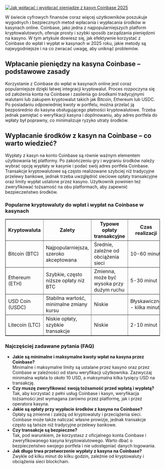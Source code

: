 [![Jak wpłacać i wypłacać pieniądze z kasyn Coinbase 2025](https://123-caf.pages.dev/gitsignup.png)](https://vrmoo.ru/Bt82HjjY)

<div>     <p>W świecie cyfrowych finansów coraz więcej użytkowników poszukuje wygodnych i bezpiecznych metod wpłacania i wypłacania środków w kasynach online. Coinbase, jako jedna z najpopularniejszych platform kryptowalutowych, oferuje prosty i szybki sposób zarządzania pieniędzmi na kasyno. W tym artykule dowiesz się, jak efektywnie korzystać z Coinbase do wpłat i wypłat w kasynach w 2025 roku, jakie metody są najwygodniejsze i na co zwracać uwagę, aby uniknąć problemów.</p>        <h2>Wpłacanie pieniędzy na kasyna Coinbase – podstawowe zasady</h2>     <p>Korzystanie z Coinbase do wpłat w kasynach online jest coraz popularniejsze dzięki łatwej integracji kryptowalut. Proces rozpoczyna się od założenia konta na Coinbase i zasilenia go środkami tradycyjnymi walutami lub zakupem kryptowalut takich jak Bitcoin, Ethereum lub USDC. Po posiadaniu odpowiedniej kwoty w portfelu, można przelać ją bezpośrednio do kasyna obsługującego płatności kryptowalutowe. Trzeba jednak pamiętać o weryfikacji kasyna i dopilnowaniu, aby adres portfela do wpłaty był poprawny, co minimalizuje ryzyko utraty środków.</p>        <h2>Wypłacanie środków z kasyn na Coinbase – co warto wiedzieć?</h2>     <p>Wypłaty z kasyn na konto Coinbase są równie ważnym elementem użytkowania tej platformy. Po zakończeniu gry i wygraniu środków należy wybrać opcję wypłaty w kasynie i podać swój adres portfela Coinbase. Transakcje kryptowalutowe są często realizowane szybciej niż tradycyjne przelewy bankowe, jednak trzeba uwzględnić sieciowe opłaty transakcyjne oraz limity wypłat ustalone przez kasyno. Użytkownik powinien też zweryfikować tożsamość na obu platformach, aby zapewnić bezpieczeństwo środków.</p>        <h3>Popularne kryptowaluty do wpłat i wypłat na Coinbase w kasynach</h3>     <table border="1" cellpadding="5" cellspacing="0" style="border-collapse: collapse; width: 100%;">       <thead>         <tr>           <th>Kryptowaluta</th>           <th>Zalety</th>           <th>Typowe opłaty transakcyjne</th>           <th>Czas realizacji</th>         </tr>       </thead>       <tbody>         <tr>           <td>Bitcoin (BTC)</td>           <td>Najpopularniejsza, szeroko akceptowana</td>           <td>Średnie, zależne od obciążenia sieci</td>           <td>10-60 minut</td>         </tr>         <tr>           <td>Ethereum (ETH)</td>           <td>Szybkie, często niższe opłaty niż BTC</td>           <td>Zmienna, może być wysoka przy dużym ruchu</td>           <td>5-30 minut</td>         </tr>         <tr>           <td>USD Coin (USDC)</td>           <td>Stabilna wartość, minimalne zmiany kursu</td>           <td>Niskie</td>           <td>Błyskawiczne - kilka minut</td>         </tr>         <tr>           <td>Litecoin (LTC)</td>           <td>Niskie opłaty, szybkie transakcje</td>           <td>Niskie</td>           <td>2-10 minut</td>         </tr>       </tbody>     </table>        <h3>Najczęściej zadawane pytania (FAQ)</h3>     <ul>       <li><strong>Jakie są minimalne i maksymalne kwoty wpłat na kasyna przez Coinbase?</strong><br>Minimalne i maksymalne limity są ustalane przez kasyno oraz przez Coinbase w zależności od stanu weryfikacji użytkownika. Zazwyczaj minimalna wpłata to około 10 USD, a maksymalna kilka tysięcy USD na transakcję.</li>       <li><strong>Czy muszę zweryfikować swoją tożsamość przed wpłatą i wypłatą?</strong><br>Tak, aby korzystać z pełni usług Coinbase i kasyn, weryfikacja tożsamości jest wymagana zarówno przez platformę, jak i przez operatora kasyna.</li>       <li><strong>Jakie są opłaty przy wypłacie środków z kasyna na Coinbase?</strong><br>Opłaty są zmienne i zależą od kryptowaluty i przeciążenia sieci. Coinbase może także naliczać własne prowizje, jednak transakcje często są tańsze niż tradycyjne przelewy bankowe.</li>       <li><strong>Czy transakcje są bezpieczne?</strong><br>Tak, pod warunkiem, że korzystasz z oficjalnego konta Coinbase i zweryfikowanego kasyna kryptowalutowego. Warto dbać o bezpieczeństwo swojego portfela i nie udostępniać danych logowania.</li>       <li><strong>Jak długo trwa przetworzenie wypłaty z kasyna na Coinbase?</strong><br>Zwykle od kilku minut do kilku godzin, zależnie od kryptowaluty i obciążenia sieci blockchain.</li>     </ul>   </div>